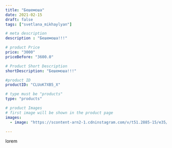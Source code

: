 ```yaml
---
title: "Бешемоша"
date: 2021-02-15
draft: false
tags: ["svetlana_mikhaylyan"]

# meta description
description : "Бешемоша!!!"

# product Price
price: "3000"
priceBefore: "3600.0"

# Product Short Description
shortDescription: "Бешемоша!!!"

#product ID
productID: "CLUoK7XB5_X"

# type must be "products"
type: "products"

# product Images
# first image will be shown in the product page
images:
  - image: "https://scontent-arn2-1.cdninstagram.com/v/t51.2885-15/e35/150594743_110051874439819_8537848976704636063_n.jpg?se=7&tp=1&_nc_ht=scontent-arn2-1.cdninstagram.com&_nc_cat=107&_nc_ohc=faadLyjJyPQAX8w45sT&oh=04bba32c65334dd915aa023ed5d91702&oe=60739FA5&ig_cache_key=MjUwOTgwNzU2NTE0NDU2MzY3MQ%3D%3D.2"

---
```

lorem
